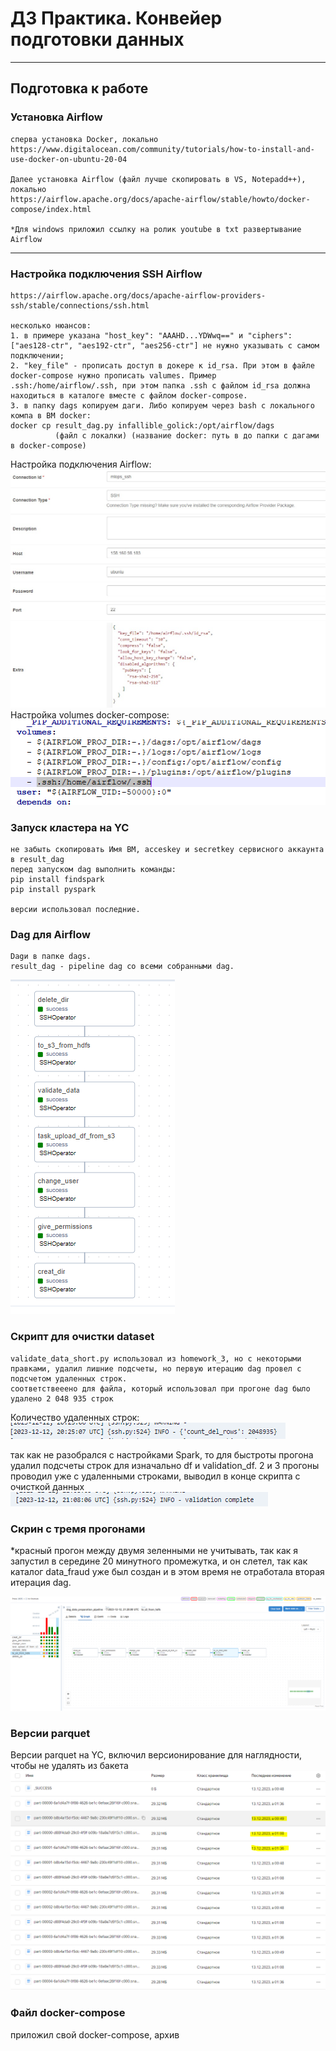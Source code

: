# ДЗ Практика. Конвейер подготовки данных
----
## Подготовка к работе

### Установка Airflow

```
сперва установка Docker, локально
https://www.digitalocean.com/community/tutorials/how-to-install-and-use-docker-on-ubuntu-20-04

Далее установка Airflow (файл лучше скопировать в VS, Notepadd++), локально
https://airflow.apache.org/docs/apache-airflow/stable/howto/docker-compose/index.html

*Для windows приложил ссылку на ролик youtube в txt развертывание Airflow
```
------
### Настройка подключения SSH Airflow
```
https://airflow.apache.org/docs/apache-airflow-providers-ssh/stable/connections/ssh.html

несколько нюансов:
1. в примере указана "host_key": "AAAHD...YDWwq==" и "ciphers": ["aes128-ctr", "aes192-ctr", "aes256-ctr"] не нужно указывать с самом подключении;
2. "key_file" - прописать доступ в докере к id_rsa. При этом в файле docker-compose нужно прописать valumes. Пример .ssh:/home/airflow/.ssh, при этом папка .ssh с файлом id_rsa должна находиться в каталоге вместе с файлом docker-compose.
3. в папку dags копируем даги. Либо копируем через bash с локального компа в ВМ docker:
docker cp result_dag.py infallible_golick:/opt/airflow/dags
          (файл с локалки) (название docker: путь в до папки с дагами в docker-compose)

```
Настройка подключения Airflow:
![Настройка подключения Airflow](imgs/airflow_connection.jpg)
Настройка volumes docker-compose:
![Настройка volumes docker-compose](imgs/docker_volumes.PNG)


### Запуск кластера на YC
```
не забыть скопировать Имя ВМ, acceskey и secretkey сервисного аккаунта в result_dag
перед запуском dag выполнить команды:
pip install findspark
pip install pyspark

версии использовал последние.

```

### Dag для Airflow
```
Dagи в папке dags.
result_dag - pipeline dag со всеми собранными dag.
```
![pipeline dag](imgs/dags.PNG)

### Скрипт для очистки dataset

```
validate_data_short.py использовал из homework_3, но с некоторыми правками, удалил лишние подсчеты, но первую итерацию dag провел с подсчетом удаленных строк.
соответствееено для файла, который использовал при прогоне dag было удалено 2 048 935 строк
```
Количество удаленных строк:
![Количество удаленных строк](imgs/del_rows.PNG)

так как не разобрался с настройками Spark, то для быстроты прогона удалил подсчеты строк для изначально df и validation_df.
2 и 3 прогоны проводил уже с удаленными строками, выводил в конце скрипта с очисткой данных
![Выполнение скрипта](imgs/validation_complete.PNG)

### Скрин с тремя прогонами

*красный прогон между двумя зеленными не учитывать, так как я запустил в середине 20 минутного промежутка, и он слетел, так как каталог data_fraud уже был создан и в этом время не отработала вторая итерация dag.

![Скрин с тремя прогонами](imgs/three_tries.PNG)


### Версии parquet

Версии parquet на YC, включил версионирование для наглядности, чтобы не удалять из бакета
![Версии parquet](imgs/version_parquet.PNG)


### Файл docker-compose

приложил свой docker-compose, архив